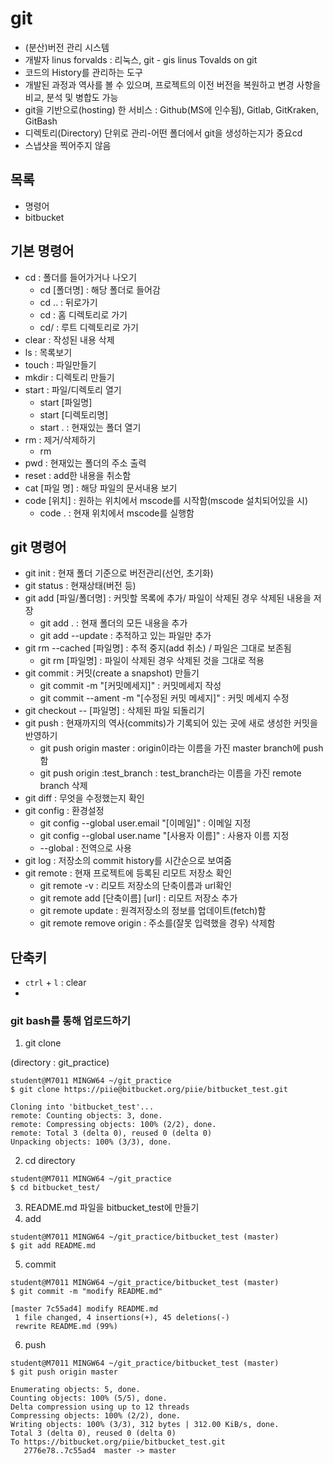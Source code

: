 # git

* (분산)버전 관리 시스템
* 개발자 linus forvalds : 리눅스, git - gis linus Tovalds on git
* 코드의 History를 관리하는 도구
* 개발된 과정과 역사를 볼 수 있으며, 프로젝트의 이전 버전을 복원하고 변경 사항을 비교, 분석 및 병합도 가능
* git을 기반으로(hosting) 한 서비스 : Github(MS에 인수됨), Gitlab, GitKraken, GitBash
* 디렉토리(Directory) 단위로 관리-어떤 폴더에서 git을 생성하는지가 중요cd
* 스냅샷을 찍어주지 않음

## 목록

* 명령어
* bitbucket



## 기본 명령어

* cd : 폴더를 들어가거나 나오기
  * cd [폴더명] : 해당 폴더로 들어감
  * cd .. : 뒤로가기
  * cd : 홈 디렉토리로 가기
  * cd/ : 루트 디렉토리로 가기
* clear : 작성된 내용 삭제
* ls : 목록보기
* touch : 파일만들기
* mkdir : 디렉토리 만들기
* start : 파일/디렉토리 열기
  * start [파일명]
  * start [디렉토리명]
  * start . : 현재있는 폴더 열기
* rm : 제거/삭제하기
  * rm 
* pwd : 현재있는 폴더의 주소 출력
* reset : add한 내용을 취소함
* cat [파일 명] : 해당 파일의 문서내용 보기
* code [위치] : 원하는 위치에서 mscode를 시작함(mscode 설치되어있을 시)
  * code . : 현재 위치에서 mscode를 실행함



## git 명령어

* git init : 현재 폴더 기준으로 버전관리(선언, 초기화)
* git status : 현재상태(버전 등)
* git add [파일/폴더명] : 커밋할 목록에 추가/ 파일이 삭제된 경우 삭제된 내용을 저장
  * git add . : 현재 폴더의 모든 내용을 추가
  * git add --update : 추적하고 있는 파일만 추가
* git rm --cached [파일명] : 추적 중지(add 취소) / 파일은 그대로 보존됨
  * git rm [파일명] : 파일이 삭제된 경우 삭제된 것을 그대로 적용
* git commit : 커밋(create a snapshot) 만들기
  * git commit -m "[커밋메세지]" : 커밋메세지 작성
  * git commit --ament -m "[수정된 커밋 메세지]" : 커밋 메세지 수정
* git checkout -- [파일명] : 삭제된 파일 되돌리기
* git push : 현재까지의 역사(commits)가 기록되어 있는 곳에 새로 생성한 커밋을 반영하기
  * git push origin master : origin이라는 이름을 가진 master branch에 push함
  * git push origin :test_branch : test_branch라는 이름을 가진 remote branch 삭제
* git diff : 무엇을 수정했는지 확인
* git config : 환경설정
  * git config --global user.email "[이메일]" : 이메일 지정
  * git config --global user.name "[사용자 이름]" : 사용자 이름 지정
  * --global : 전역으로 사용
* git log : 저장소의 commit history를 시간순으로 보여줌
* git remote : 현재 프로젝트에 등록된 리모트 저장소 확인
  * git remote -v : 리모트 저장소의 단축이름과 url확인
  * git remote add [단축이름] [url] : 리모트 저장소 추가
  * git remote update : 원격저장소의 정보를 업데이트(fetch)함
  * git remote remove origin : 주소를(잘못 입력했을 경우) 삭제함



## 단축키

* `ctrl` + `l` : clear
* 



### git bash를 통해 업로드하기

1. git clone

(directory : git_practice)

```git
student@M7011 MINGW64 ~/git_practice
$ git clone https://piie@bitbucket.org/piie/bitbucket_test.git
```

```git
Cloning into 'bitbucket_test'...
remote: Counting objects: 3, done.
remote: Compressing objects: 100% (2/2), done.
remote: Total 3 (delta 0), reused 0 (delta 0)
Unpacking objects: 100% (3/3), done.
```

2. cd directory

```git
student@M7011 MINGW64 ~/git_practice
$ cd bitbucket_test/
```

3. README.md 파일을 bitbucket_test에 만들기
4. add

```git
student@M7011 MINGW64 ~/git_practice/bitbucket_test (master)
$ git add README.md
```

5. commit

```git
student@M7011 MINGW64 ~/git_practice/bitbucket_test (master)
$ git commit -m "modify README.md"
```

```git
[master 7c55ad4] modify README.md
 1 file changed, 4 insertions(+), 45 deletions(-)
 rewrite README.md (99%)
```

6. push

```git
student@M7011 MINGW64 ~/git_practice/bitbucket_test (master)
$ git push origin master
```

```git
Enumerating objects: 5, done.
Counting objects: 100% (5/5), done.
Delta compression using up to 12 threads
Compressing objects: 100% (2/2), done.
Writing objects: 100% (3/3), 312 bytes | 312.00 KiB/s, done.
Total 3 (delta 0), reused 0 (delta 0)
To https://bitbucket.org/piie/bitbucket_test.git
   2776e78..7c55ad4  master -> master
```

